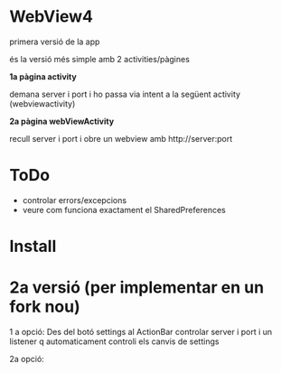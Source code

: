 WebView4
========
primera versió de la app

és la versió més simple amb 2 activities/pàgines

**1a pàgina activity**

demana server i port i ho passa via intent a la següent activity (webviewactivity)

**2a pàgina webViewActivity**

recull server i port i obre un webview amb http://server:port

ToDo
=====
* controlar errors/excepcions
* veure com funciona exactament el SharedPreferences

Install
=======


2a versió (per implementar en un fork nou)
==========
1 a opció: Des del botó settings al ActionBar controlar server i port i un listener 
q automaticament controli els canvis de settings

2a opció: 
